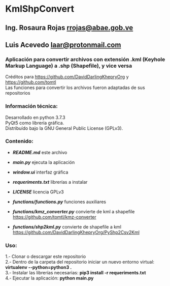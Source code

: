 # KmlShpConvert

## Ing. Rosaura Rojas <rrojas@abae.gob.ve>
## Luis Acevedo  <laar@protonmail.com>

### Aplicación para convertir archivos con extensión .kml (Keyhole Markup Language) a .shp (Shapefile), y vice versa

Créditos para https://github.com/DavidDarlingKhepryOrg y https://github.com/tomtl   
Las funciones para convertir los archivos fueron adaptadas de sus   
repositorios

### Información técnica:

Desarrollado en python 3.7.3   
PyQt5 como librería gráfica.   
Distribuído bajo la GNU General Public License (GPLv3).   

### Contenido:

- *__README.md__* este archivo

- *__main.py__* ejecuta la aplicación
		
- *__window.ui__* interfaz gráfica

- *__requeriments.txt__* librerías a instalar

- *__LICENSE__* licencia GPLv3
		
- *__functions/functions.py__* funciones auxiliares
		
- *__functions/kmz_converter.py__* convierte de kml a shapefile https://github.com/tomtl/kmz-converter
		
- *__functions/shp2kml.py__* convierte de shapefile a kml https://github.com/DavidDarlingKhepryOrg/PyShp2Csv2Kml

### Uso:
1.- Clonar o descargar este repositorio   
2.- Dentro de la carpeta del repositorio iniciar un nuevo entorno virtual: __virtualenv --python=python3 .__   
3.- Instalar las librerías necesarias: __pip3 install -r requeriments.txt__   
4.- Ejecutar la aplicación: __python main.py__   
